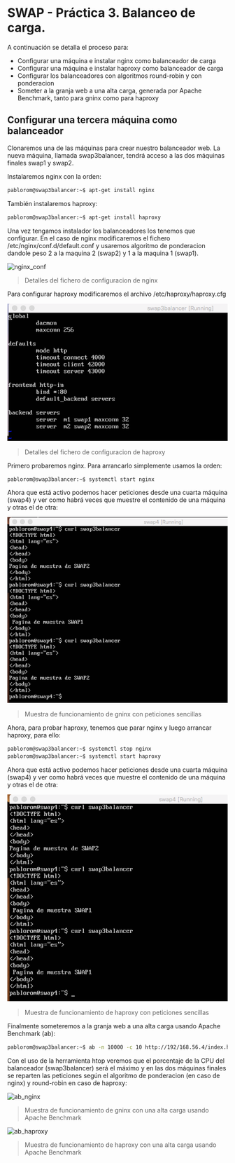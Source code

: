 # SWAP - Práctica 3. Balanceo de carga.

A continuación se detalla el proceso para:
  - Configurar una máquina e instalar nginx como balanceador de carga
  - Configurar una máquina e instalar haproxy como balanceador de carga
  - Configurar los balanceadores con algoritmos round-robin y con ponderacion 
  - Someter a la granja web a una alta carga, generada por Apache Benchmark, tanto para gninx como para haproxy

## Configurar una tercera máquina como balanceador

Clonaremos una de las máquinas para crear nuestro balanceador web. La nueva máquina, llamada swap3balancer, tendrá acceso a las dos máquinas finales swap1 y swap2.

Instalaremos nginx con la orden:

```bash
pablorom@swap3balancer:~$ apt-get install nginx
```

También instalaremos haproxy:

```bash
pablorom@swap3balancer:~$ apt-get install haproxy
```

Una vez tengamos instalador los balanceadores los tenemos que configurar. En el caso de nginx modificaremos el fichero /etc/nginx/conf.d/default.conf y usaremos algoritmo de ponderacion dandole peso 2 a la maquina 2 (swap2) y 1 a la maquina 1 (swap1).

![nginx_conf](img/nginx/conf.d/default.png)
> Detalles del fichero de configuracion de nginx

Para configurar haproxy modificaremos el archivo /etc/haproxy/haproxy.cfg

![haproxy_conf](img/haproxy_config.png)
> Detalles del fichero de configuracion de haproxy

Primero probaremos nginx. Para arrancarlo simplemente usamos la orden:

```bash
pablorom@swap3balancer:~$ systemctl start nginx
```

Ahora que está activo podemos hacer peticiones desde una cuarta máquina (swap4) y ver como habrá veces que muestre el contenido de una máquina y otras el de otra:

![nginx_curl](img/peticiones_balanceo_nginx.png)
> Muestra de funcionamiento de gninx con peticiones sencillas

Ahora, para probar haproxy, tenemos que parar nginx y luego arrancar haproxy, para ello:

```bash
pablorom@swap3balancer:~$ systemctl stop nginx
pablorom@swap3balancer:~$ systemctl start haproxy
```

Ahora que está activo podemos hacer peticiones desde una cuarta máquina (swap4) y ver como habrá veces que muestre el contenido de una máquina y otras el de otra:

![haproxy_curl](img/peticiones_balanceo_haproxy.png)
> Muestra de funcionamiento de haproxy con peticiones sencillas

Finalmente someteremos a la granja web a una alta carga usando Apache Benchmark (ab):

```bash
pablorom@swap3balancer:~$ ab -n 10000 -c 10 http://192/168.56.4/index.html
```

Con el uso de la herramienta htop veremos que el porcentaje de la CPU del balanceador (swap3balancer) será el máximo y en las dos máquinas finales se reparten las peticiones según el algoritmo de ponderacion (en caso de nginx) y round-robin en caso de haproxy:

![ab_nginx](img/ab_nginx2.png)
> Muestra de funcionamiento de gninx con una alta carga usando Apache Benchmark

![ab_haproxy](img/ab_haproxy2.png)
> Muestra de funcionamiento de haproxy con una alta carga usando Apache Benchmark


